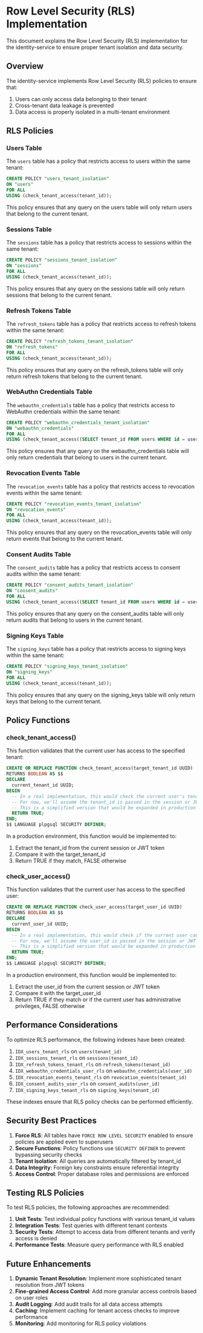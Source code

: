 # Row Level Security (RLS) Implementation

This document explains the Row Level Security (RLS) implementation for the identity-service to ensure proper tenant isolation and data security.

## Overview

The identity-service implements Row Level Security (RLS) policies to ensure that:
1. Users can only access data belonging to their tenant
2. Cross-tenant data leakage is prevented
3. Data access is properly isolated in a multi-tenant environment

## RLS Policies

### Users Table

The `users` table has a policy that restricts access to users within the same tenant:

```sql
CREATE POLICY "users_tenant_isolation"
ON "users"
FOR ALL
USING (check_tenant_access(tenant_id));
```

This policy ensures that any query on the users table will only return users that belong to the current tenant.

### Sessions Table

The `sessions` table has a policy that restricts access to sessions within the same tenant:

```sql
CREATE POLICY "sessions_tenant_isolation"
ON "sessions"
FOR ALL
USING (check_tenant_access(tenant_id));
```

This policy ensures that any query on the sessions table will only return sessions that belong to the current tenant.

### Refresh Tokens Table

The `refresh_tokens` table has a policy that restricts access to refresh tokens within the same tenant:

```sql
CREATE POLICY "refresh_tokens_tenant_isolation"
ON "refresh_tokens"
FOR ALL
USING (check_tenant_access(tenant_id));
```

This policy ensures that any query on the refresh_tokens table will only return refresh tokens that belong to the current tenant.

### WebAuthn Credentials Table

The `webauthn_credentials` table has a policy that restricts access to WebAuthn credentials within the same tenant:

```sql
CREATE POLICY "webauthn_credentials_tenant_isolation"
ON "webauthn_credentials"
FOR ALL
USING (check_tenant_access((SELECT tenant_id FROM users WHERE id = user_id)));
```

This policy ensures that any query on the webauthn_credentials table will only return credentials that belong to users in the current tenant.

### Revocation Events Table

The `revocation_events` table has a policy that restricts access to revocation events within the same tenant:

```sql
CREATE POLICY "revocation_events_tenant_isolation"
ON "revocation_events"
FOR ALL
USING (check_tenant_access(tenant_id));
```

This policy ensures that any query on the revocation_events table will only return events that belong to the current tenant.

### Consent Audits Table

The `consent_audits` table has a policy that restricts access to consent audits within the same tenant:

```sql
CREATE POLICY "consent_audits_tenant_isolation"
ON "consent_audits"
FOR ALL
USING (check_tenant_access((SELECT tenant_id FROM users WHERE id = user_id)));
```

This policy ensures that any query on the consent_audits table will only return audits that belong to users in the current tenant.

### Signing Keys Table

The `signing_keys` table has a policy that restricts access to signing keys within the same tenant:

```sql
CREATE POLICY "signing_keys_tenant_isolation"
ON "signing_keys"
FOR ALL
USING (check_tenant_access(tenant_id));
```

This policy ensures that any query on the signing_keys table will only return keys that belong to the current tenant.

## Policy Functions

### check_tenant_access()

This function validates that the current user has access to the specified tenant:

```sql
CREATE OR REPLACE FUNCTION check_tenant_access(target_tenant_id UUID)
RETURNS BOOLEAN AS $$
DECLARE
  current_tenant_id UUID;
BEGIN
  -- In a real implementation, this would check the current user's tenant permissions
  -- For now, we'll assume the tenant_id is passed in the session or JWT
  -- This is a simplified version that would be expanded in production
  RETURN TRUE;
END;
$$ LANGUAGE plpgsql SECURITY DEFINER;
```

In a production environment, this function would be implemented to:
1. Extract the tenant_id from the current session or JWT token
2. Compare it with the target_tenant_id
3. Return TRUE if they match, FALSE otherwise

### check_user_access()

This function validates that the current user has access to the specified user:

```sql
CREATE OR REPLACE FUNCTION check_user_access(target_user_id UUID)
RETURNS BOOLEAN AS $$
DECLARE
  current_user_id UUID;
BEGIN
  -- In a real implementation, this would check if the current user can access the target user
  -- For now, we'll assume the user_id is passed in the session or JWT
  -- This is a simplified version that would be expanded in production
  RETURN TRUE;
END;
$$ LANGUAGE plpgsql SECURITY DEFINER;
```

In a production environment, this function would be implemented to:
1. Extract the user_id from the current session or JWT token
2. Compare it with the target_user_id
3. Return TRUE if they match or if the current user has administrative privileges, FALSE otherwise

## Performance Considerations

To optimize RLS performance, the following indexes have been created:

1. `IDX_users_tenant_rls` on `users(tenant_id)`
2. `IDX_sessions_tenant_rls` on `sessions(tenant_id)`
3. `IDX_refresh_tokens_tenant_rls` on `refresh_tokens(tenant_id)`
4. `IDX_webauthn_credentials_user_rls` on `webauthn_credentials(user_id)`
5. `IDX_revocation_events_tenant_rls` on `revocation_events(tenant_id)`
6. `IDX_consent_audits_user_rls` on `consent_audits(user_id)`
7. `IDX_signing_keys_tenant_rls` on `signing_keys(tenant_id)`

These indexes ensure that RLS policy checks can be performed efficiently.

## Security Best Practices

1. **Force RLS**: All tables have `FORCE ROW LEVEL SECURITY` enabled to ensure policies are applied even to superusers
2. **Secure Functions**: Policy functions use `SECURITY DEFINER` to prevent bypassing security checks
3. **Tenant Isolation**: All queries are automatically filtered by tenant_id
4. **Data Integrity**: Foreign key constraints ensure referential integrity
5. **Access Control**: Proper database roles and permissions are enforced

## Testing RLS Policies

To test RLS policies, the following approaches are recommended:

1. **Unit Tests**: Test individual policy functions with various tenant_id values
2. **Integration Tests**: Test queries with different tenant contexts
3. **Security Tests**: Attempt to access data from different tenants and verify access is denied
4. **Performance Tests**: Measure query performance with RLS enabled

## Future Enhancements

1. **Dynamic Tenant Resolution**: Implement more sophisticated tenant resolution from JWT tokens
2. **Fine-grained Access Control**: Add more granular access controls based on user roles
3. **Audit Logging**: Add audit trails for all data access attempts
4. **Caching**: Implement caching for tenant access checks to improve performance
5. **Monitoring**: Add monitoring for RLS policy violations